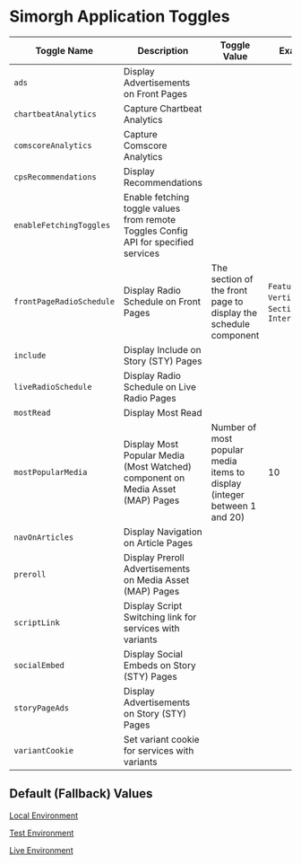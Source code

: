 # Simorgh Application Toggles 

| Toggle Name             | Description | Toggle Value | Example |
| ----------------------- | ----------- | --------------------- |--------------------- |
| `ads`                   | Display Advertisements on Front Pages | | |
| `chartbeatAnalytics`    | Capture Chartbeat Analytics | | |
| `comscoreAnalytics`     | Capture Comscore Analytics | | |
| `cpsRecommendations`    | Display Recommendations | | |
| `enableFetchingToggles` | Enable fetching toggle values from remote Toggles Config API for specified services | | |
| `frontPageRadioSchedule` | Display Radio Schedule on Front Pages | The section of the front page to display the schedule component | `Features`, `Verticals`, `Section 1`, `Interactivity` |
| `include`               | Display Include on Story (STY) Pages | | |
| `liveRadioSchedule`     | Display Radio Schedule on Live Radio Pages | | |
| `mostRead`              | Display Most Read | | |
| `mostPopularMedia`      | Display Most Popular Media (Most Watched) component on Media Asset (MAP) Pages | Number of most popular media items to display (integer between 1 and 20) | 10 |
| `navOnArticles`         | Display Navigation on Article Pages | | |
| `preroll`               | Display Preroll Advertisements on Media Asset (MAP) Pages | | |
| `scriptLink`            | Display Script Switching link for services with variants | | |
| `socialEmbed`           | Display Social Embeds on Story (STY) Pages | | |
| `storyPageAds`          | Display Advertisements on Story (STY) Pages | | |
| `variantCookie`         | Set variant cookie for services with variants | | |

## Default (Fallback) Values
[Local Environment](localConfig.js)

[Test Environment](testConfig.js)

[Live Environment](liveConfig.js)
